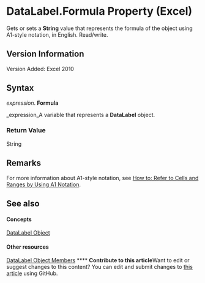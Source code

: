 
# DataLabel.Formula Property (Excel)

Gets or sets a  **String** value that represents the formula of the object using A1-style notation, in English. Read/write.


## Version Information

Version Added: Excel 2010 


## Syntax

 _expression_. **Formula**

 _expression_A variable that represents a  **DataLabel** object.


### Return Value

String


## Remarks

For more information about A1-style notation, see  [How to: Refer to Cells and Ranges by Using A1 Notation](c98741c5-465e-137f-872d-185a20068d4a.md).


## See also


#### Concepts


 [DataLabel Object](bb342572-8761-b326-548a-98455172f9a8.md)
#### Other resources


 [DataLabel Object Members](176c4f7f-c6ef-c8cb-3983-6dd39435f793.md)
****   **Contribute to this article**Want to edit or suggest changes to this content? You can edit and submit changes to  [this article](https://github.com/jhershey00/VBA_Excel_Test/OpenXMLCon/articles/6786f357-1929-2936-cffb-0d28dc8a6f97.md) using GitHub.

